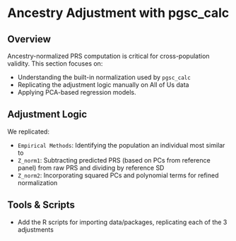 # Ancestry Adjustment with pgsc_calc

## Overview

Ancestry-normalized PRS computation is critical for cross-population validity. This section focuses on:
- Understanding the built-in normalization used by `pgsc_calc`
- Replicating the adjustment logic manually on All of Us data
- Applying PCA-based regression models.

## Adjustment Logic

We replicated:
- `Empirical Methods`: Identifying the population an individual most similar to
- `Z_norm1`: Subtracting predicted PRS (based on PCs from reference panel) from raw PRS and dividing by reference SD
- `Z_norm2`: Incorporating squared PCs and polynomial terms for refined normalization

## Tools & Scripts
 - Add the R scripts for importing data/packages, replicating each of the 3 adjustments

